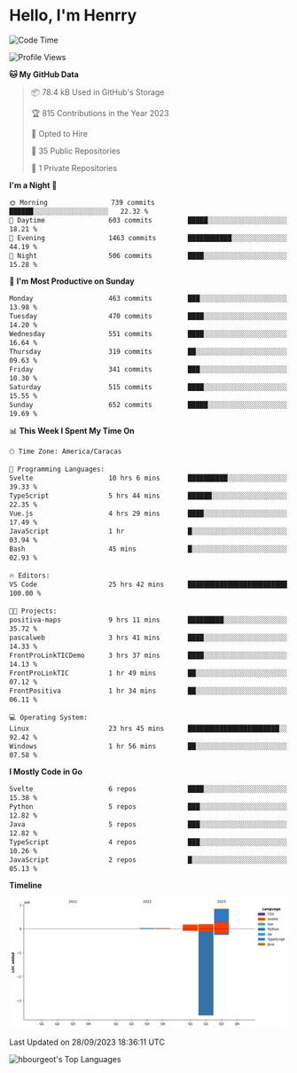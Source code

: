 # Hello, I'm Henrry

<!--START_SECTION:waka-->
![Code Time](http://img.shields.io/badge/Code%20Time-1%2C147%20hrs%2040%20mins-blue)

![Profile Views](http://img.shields.io/badge/Profile%20Views-1-blue)

**🐱 My GitHub Data** 

> 📦 78.4 kB Used in GitHub's Storage 
 > 
> 🏆 815 Contributions in the Year 2023
 > 
> 💼 Opted to Hire
 > 
> 📜 35 Public Repositories 
 > 
> 🔑 1 Private Repositories 
 > 
**I'm a Night 🦉** 

```text
🌞 Morning                739 commits         ██████░░░░░░░░░░░░░░░░░░░   22.32 % 
🌆 Daytime                603 commits         █████░░░░░░░░░░░░░░░░░░░░   18.21 % 
🌃 Evening                1463 commits        ███████████░░░░░░░░░░░░░░   44.19 % 
🌙 Night                  506 commits         ████░░░░░░░░░░░░░░░░░░░░░   15.28 % 
```
📅 **I'm Most Productive on Sunday** 

```text
Monday                   463 commits         ███░░░░░░░░░░░░░░░░░░░░░░   13.98 % 
Tuesday                  470 commits         ████░░░░░░░░░░░░░░░░░░░░░   14.20 % 
Wednesday                551 commits         ████░░░░░░░░░░░░░░░░░░░░░   16.64 % 
Thursday                 319 commits         ██░░░░░░░░░░░░░░░░░░░░░░░   09.63 % 
Friday                   341 commits         ███░░░░░░░░░░░░░░░░░░░░░░   10.30 % 
Saturday                 515 commits         ████░░░░░░░░░░░░░░░░░░░░░   15.55 % 
Sunday                   652 commits         █████░░░░░░░░░░░░░░░░░░░░   19.69 % 
```


📊 **This Week I Spent My Time On** 

```text
🕑︎ Time Zone: America/Caracas

💬 Programming Languages: 
Svelte                   10 hrs 6 mins       ██████████░░░░░░░░░░░░░░░   39.33 % 
TypeScript               5 hrs 44 mins       ██████░░░░░░░░░░░░░░░░░░░   22.35 % 
Vue.js                   4 hrs 29 mins       ████░░░░░░░░░░░░░░░░░░░░░   17.49 % 
JavaScript               1 hr                █░░░░░░░░░░░░░░░░░░░░░░░░   03.94 % 
Bash                     45 mins             █░░░░░░░░░░░░░░░░░░░░░░░░   02.93 % 

🔥 Editors: 
VS Code                  25 hrs 42 mins      █████████████████████████   100.00 % 

🐱‍💻 Projects: 
positiva-maps            9 hrs 11 mins       █████████░░░░░░░░░░░░░░░░   35.72 % 
pascalweb                3 hrs 41 mins       ████░░░░░░░░░░░░░░░░░░░░░   14.33 % 
FrontProLinkTICDemo      3 hrs 37 mins       ████░░░░░░░░░░░░░░░░░░░░░   14.13 % 
FrontProLinkTIC          1 hr 49 mins        ██░░░░░░░░░░░░░░░░░░░░░░░   07.12 % 
FrontPositiva            1 hr 34 mins        ██░░░░░░░░░░░░░░░░░░░░░░░   06.11 % 

💻 Operating System: 
Linux                    23 hrs 45 mins      ███████████████████████░░   92.42 % 
Windows                  1 hr 56 mins        ██░░░░░░░░░░░░░░░░░░░░░░░   07.58 % 
```

**I Mostly Code in Go** 

```text
Svelte                   6 repos             ████░░░░░░░░░░░░░░░░░░░░░   15.38 % 
Python                   5 repos             ███░░░░░░░░░░░░░░░░░░░░░░   12.82 % 
Java                     5 repos             ███░░░░░░░░░░░░░░░░░░░░░░   12.82 % 
TypeScript               4 repos             ███░░░░░░░░░░░░░░░░░░░░░░   10.26 % 
JavaScript               2 repos             █░░░░░░░░░░░░░░░░░░░░░░░░   05.13 % 
```



**Timeline**

![Lines of Code chart](https://raw.githubusercontent.com/hbourgeot/hbourgeot/main/assets/bar_graph.png)


 Last Updated on 28/09/2023 18:36:11 UTC
<!--END_SECTION:waka-->

![hbourgeot's Top Languages](https://github-readme-stats.vercel.app/api/top-langs/?username=hbourgeot&theme=transparent&show_icons=true&hide_border=false&layout=donut&hide=css,html&exclude_repo=inversiones7h,java-exercises)
